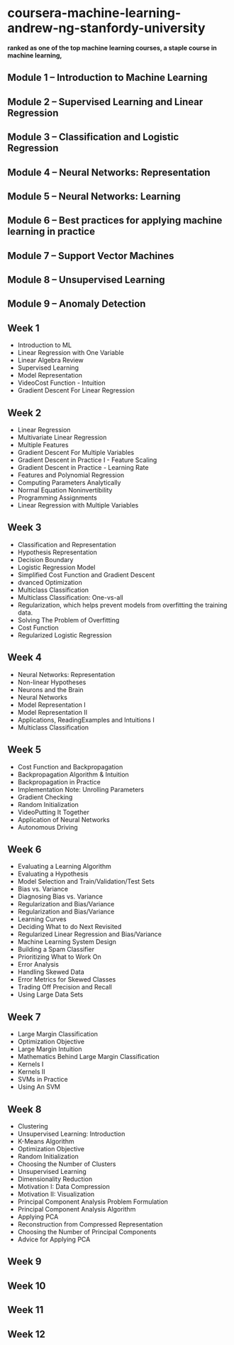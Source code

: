 # coursera-machine-learning-andrew-ng-stanfordy-university
 **ranked as one of the top machine learning courses, a staple course in machine learning,**
 ## Module 1 – Introduction to Machine Learning
 ## Module 2 – Supervised Learning and Linear Regression
 ## Module 3 – Classification and Logistic Regression
 ## Module 4 – Neural Networks: Representation
 ## Module 5 – Neural Networks: Learning
 ## Module 6 – Best practices for applying machine learning in practice
 ## Module 7 – Support Vector Machines
 ## Module 8 – Unsupervised Learning
 ## Module 9 – Anomaly Detection
    
    
## Week 1
* Introduction to ML
* Linear Regression with One Variable
* Linear Algebra Review
* Supervised Learning
* Model Representation
* VideoCost Function - Intuition
* Gradient Descent For Linear Regression

## Week 2		
* Linear Regression		
* Multivariate Linear Regression
* Multiple Features
* Gradient Descent For Multiple Variables
* Gradient Descent in Practice I - Feature Scaling
* Gradient Descent in Practice - Learning Rate
* Features and Polynomial Regression
* Computing Parameters Analytically
* Normal Equation Noninvertibility
* Programming Assignments
* Linear Regression with Multiple Variables

## Week 3	
* Classification and Representation
* Hypothesis Representation
* Decision Boundary
* Logistic Regression Model
* Simplified Cost Function and Gradient Descent
* dvanced Optimization
* Multiclass Classification
* Multiclass Classification: One-vs-all
* Regularization, which helps prevent models from overfitting the training data.
* Solving The Problem of Overfitting
* Cost Function
* Regularized Logistic Regression

## Week 4
* Neural Networks: Representation
 * Non-linear Hypotheses
 * Neurons and the Brain
 * Neural Networks
 * Model Representation I
 * Model Representation II
 * Applications, ReadingExamples and Intuitions I
 * Multiclass Classification

## Week 5			
* Cost Function and Backpropagation
* Backpropagation Algorithm & Intuition
* Backpropagation in Practice
* Implementation Note: Unrolling Parameters
* Gradient Checking
* Random Initialization
* VideoPutting It Together
* Application of Neural Networks
* Autonomous Driving

## Week 6
* Evaluating a Learning Algorithm
* Evaluating a Hypothesis
* Model Selection and Train/Validation/Test Sets
* Bias vs. Variance
* Diagnosing Bias vs. Variance
* Regularization and Bias/Variance
* Regularization and Bias/Variance
* Learning Curves
* Deciding What to do Next Revisited
* Regularized Linear Regression and Bias/Variance
* Machine Learning System Design
* Building a Spam Classifier
* Prioritizing What to Work On
* Error Analysis
* Handling Skewed Data
* Error Metrics for Skewed Classes
* Trading Off Precision and Recall
* Using Large Data Sets

## Week 7	
* Large Margin Classification
* Optimization Objective
* Large Margin Intuition
* Mathematics Behind Large Margin Classification
* Kernels I
* Kernels II
* SVMs in Practice
* Using An SVM

## Week 8
* Clustering
* Unsupervised Learning: Introduction
* K-Means Algorithm
* Optimization Objective
* Random Initialization
* Choosing the Number of Clusters
* Unsupervised Learning
* Dimensionality Reduction
* Motivation I: Data Compression
* Motivation II: Visualization
* Principal Component Analysis Problem Formulation
* Principal Component Analysis Algorithm
* Applying PCA
* Reconstruction from Compressed Representation
* Choosing the Number of Principal Components
* Advice for Applying PCA

## Week 9		
	

## Week 10

## Week 11			

## Week 12

   
  
